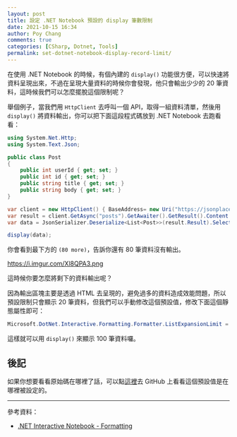 ```yaml
---
layout: post
title: 設定 .NET Notebook 預設的 display 筆數限制
date: 2021-10-15 16:34
author: Poy Chang
comments: true
categories: [CSharp, Dotnet, Tools]
permalink: set-dotnet-notebook-display-record-limit/
---
```


在使用 .NET Notebook 的時候，有個內建的 `display()` 功能很方便，可以快速將資料呈現出來，不過在呈現大量資料的時候你會發現，他只會輸出少少的 20 筆資料，這時候我們可以怎麼擺脫這個限制呢？

舉個例子，當我們用 `HttpClient` 去呼叫一個 API，取得一組資料清單，然後用 `display()` 將資料輸出，你可以把下面這段程式碼放到 .NET Notebook 去跑看看：

```csharp
using System.Net.Http;
using System.Text.Json;

public class Post
{
    public int userId { get; set; }
    public int id { get; set; }
    public string title { get; set; }
    public string body { get; set; }
}

var client = new HttpClient() { BaseAddress= new Uri("https://jsonplaceholder.typicode.com/") };
var result = client.GetAsync("posts").GetAwaiter().GetResult().Content.ReadAsStringAsync();
var data = JsonSerializer.Deserialize<List<Post>>(result.Result).Select(p=> new { User = p.userId });

display(data);
```

你會看到最下方的 `(80 more)`，告訴你還有 80 筆資料沒有輸出。

https://i.imgur.com/Xl8QPA3.png


這時候你要怎麼將剩下的資料輸出呢？

因為輸出區塊主要是透過 HTML 去呈現的，避免過多的資料造成效能問題，所以預設限制只會顯示 20 筆資料，但我們可以手動修改這個預設值，修改下面這個靜態屬性即可：

```csharp
Microsoft.DotNet.Interactive.Formatting.Formatter.ListExpansionLimit = 100;
```

這樣就可以用 `display()` 來顯示 100 筆資料囉。

## 後記

如果你想要看看原始碼在哪裡了話，可以點[這裡](https://github.com/dotnet/interactive/blob/main/src/Microsoft.DotNet.Interactive.Formatting/Formatter.cs#L122)去 GitHub 上看看這個預設值是在哪裡被設定的。

----------

參考資料：

* [.NET Interactive Notebook - Formatting](https://github.com/dotnet/interactive/blob/main/docs/formatting.md)
